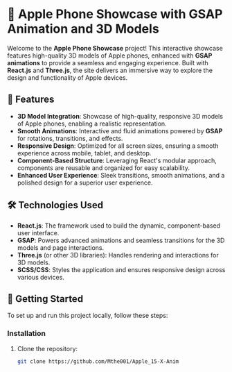 # 📱 Apple Phone Showcase with GSAP Animation and 3D Models

Welcome to the **Apple Phone Showcase** project! This interactive showcase features high-quality 3D models of Apple phones, enhanced with **GSAP animations** to provide a seamless and engaging experience. Built with **React.js** and **Three.js**, the site delivers an immersive way to explore the design and functionality of Apple devices.

## 🎉 Features

- **3D Model Integration**: Showcase of high-quality, responsive 3D models of Apple phones, enabling a realistic representation.
- **Smooth Animations**: Interactive and fluid animations powered by **GSAP** for rotations, transitions, and effects.
- **Responsive Design**: Optimized for all screen sizes, ensuring a smooth experience across mobile, tablet, and desktop.
- **Component-Based Structure**: Leveraging React's modular approach, components are reusable and organized for easy scalability.
- **Enhanced User Experience**: Sleek transitions, smooth animations, and a polished design for a superior user experience.

## 🛠️ Technologies Used

- **React.js**: The framework used to build the dynamic, component-based user interface.
- **GSAP**: Powers advanced animations and seamless transitions for the 3D models and page interactions.
- **Three.js** (or other 3D libraries): Handles rendering and interactions for 3D models.
- **SCSS/CSS**: Styles the application and ensures responsive design across various devices.

## 🚀 Getting Started

To set up and run this project locally, follow these steps:

### Installation

1. Clone the repository:
   ```bash
   git clone https://github.com/Mthe001/Apple_15-X-Anim

